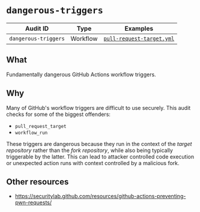 # `dangerous-triggers`

| Audit ID | Type | Examples |
| -------- | ---- | -------- |
| `dangerous-triggers` | Workflow | [`pull-request-target.yml`](https://github.com/woodruffw/gha-hazmat/blob/main/.github/workflows/pull-request-target.yml)

## What

Fundamentally dangerous GitHub Actions workflow triggers.

## Why

Many of GitHub's workflow triggers are difficult to use securely.
This audit checks for some of the biggest offenders:

* `pull_request_target`
* `workflow_run`

These triggers are dangerous because they run in the context of the
*target repository* rather than the *fork repository*, while also being
typically triggerable by the latter. This can lead to attacker controlled
code execution or unexpected action runs with context controlled by a malicious
fork.

## Other resources

* <https://securitylab.github.com/resources/github-actions-preventing-pwn-requests/>
